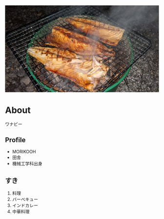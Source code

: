 ![サバの炭火焼き](saba.jpg)

# About
ワナビー

## Profile
- MORIKOOH
- 田舎
- 機械工学科出身

## すき
1. 料理
2. バーベキュー
3. インドカレー
4. 中華料理
